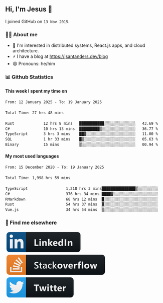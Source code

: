 ## Hi, I'm Jesus 👋

I joined GitHub on `13 Nov 2015`.

<!-- Talking about you -->

### 👨‍💻 About me

- 👦 I'm interested in distributed systems, React.js apps, and cloud architecture.
- ⚡️ I have a blog at <https://jsantanders.dev/blog>
- 😄 Pronouns: he/him

### 📊 Github Statistics

#### This week I spent my time on

<!--START_SECTION:weekly-->

```txt
From: 12 January 2025 - To: 19 January 2025

Total Time: 27 hrs 48 mins

Rust             12 hrs 8 mins   ███████████░░░░░░░░░░░░░░   43.69 %
C#               10 hrs 13 mins  █████████▒░░░░░░░░░░░░░░░   36.77 %
TypeScript       3 hrs 3 mins    ██▓░░░░░░░░░░░░░░░░░░░░░░   11.00 %
SQL              1 hr 33 mins    █▒░░░░░░░░░░░░░░░░░░░░░░░   05.63 %
Binary           15 mins         ▒░░░░░░░░░░░░░░░░░░░░░░░░   00.94 %
```

<!--END_SECTION:weekly-->

#### My most used languages

<!--START_SECTION:alltime-->

```txt
From: 15 December 2020 - To: 19 January 2025

Total Time: 1,998 hrs 59 mins

TypeScript                 1,218 hrs 3 mins███████████████▒░░░░░░░░░   60.93 %
C#                         376 hrs 34 mins ████▓░░░░░░░░░░░░░░░░░░░░   18.84 %
RMarkdown                  68 hrs 12 mins  █░░░░░░░░░░░░░░░░░░░░░░░░   03.41 %
Rust                       54 hrs 37 mins  ▓░░░░░░░░░░░░░░░░░░░░░░░░   02.73 %
Vue.js                     34 hrs 54 mins  ▒░░░░░░░░░░░░░░░░░░░░░░░░   01.75 %
```

<!--END_SECTION:alltime-->

### 📢 Find me elsewhere

<p>
  <a target="_blank" href="https://linkedin.com/in/jsantanders">
    <img src="https://github.com/jsantanders/jsantanders/blob/master/img/linkedin.svg" alt="LinkedIn" style="vertical-align:top; margin:4px">
  </a>
  
  <a target="_blank" href="https://stackoverflow.com/users/7318331/jesus-santander">
    <img src="https://github.com/jsantanders/jsantanders/blob/master/img/stackoverflow.svg" alt="StackOverflow" style="vertical-align:top; margin:4px">
  </a>
  
  <a target="_blank" href="http://twitter.com/jsantanders">
    <img src="https://github.com/jsantanders/jsantanders/blob/master/img/twitter.svg" alt="Twitter" style="vertical-align:top; margin:4px">
  </a>
</p>
